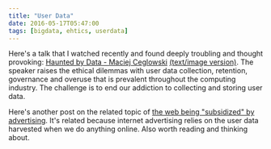 ```yaml
---
title: "User Data"
date: 2016-05-17T05:47:00
tags: [bigdata, ehtics, userdata]
---
```

Here's a talk that I watched recently and found deeply troubling and thought provoking: [Haunted by Data - Maciej Ceglowski](https://www.youtube.com/watch?v=GAXLHM-1Psk) [(text/image version)](http://idlewords.com/talks/haunted_by_data.htm). The speaker raises the ethical dilemmas with user data collection, retention, governance and overuse that is prevalent throughout the computing industry. The challenge is to end our addiction to collecting and storing user data.

Here's another post on the related topic of [the web being "subsidized" by advertising](https://news.ycombinator.com/item?id=7485773). It's related because internet advertising relies on the user data harvested when we do anything online. Also worth reading and thinking about.